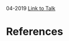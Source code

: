 

04-2019
[Link to Talk](https://www.churchofjesuschrist.org/study/general-conference/2019/04/saturday-afternoon-session?lang=eng)



# References
